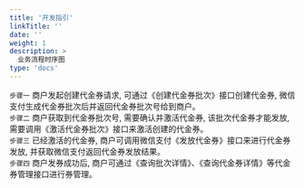 ```yaml
---
title: '开发指引'
linkTitle: ''
date: ''
weight: 1
description: >
  业务流程时序图
type: 'docs'
---
```


`步骤一` 商户发起创建代金券请求, 可通过《创建代金券批次》接口创建代金券, 微信支付生成代金券批次后并返回代金券批次号给到商户。\
`步骤二` 商户获取到代金券批次号, 需要确认并激活代金券, 该批次代金券才能发放, 需要调用《激活代金券批次》接口来激活创建的代金券。\
`步骤三` 已经激活的代金券, 商户可调用微信支付《发放代金券》接口来进行代金券发放, 并获取微信支付返回代金券发放结果。\
`步骤四` 商户发券成功后, 商户可通过《查询批次详情》、《查询代金券详情》等代金券管理接口进行券管理。
